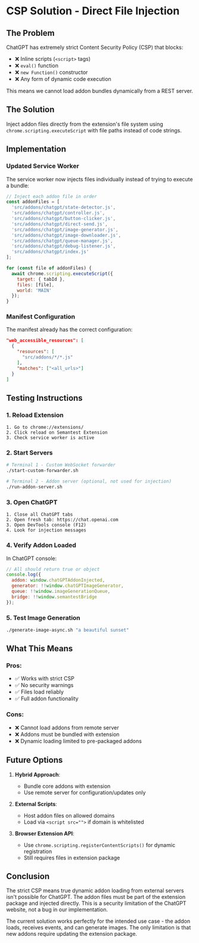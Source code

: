 # CSP Solution - Direct File Injection

## The Problem
ChatGPT has extremely strict Content Security Policy (CSP) that blocks:
- ❌ Inline scripts (`<script>` tags)
- ❌ `eval()` function
- ❌ `new Function()` constructor
- ❌ Any form of dynamic code execution

This means we cannot load addon bundles dynamically from a REST server.

## The Solution
Inject addon files directly from the extension's file system using `chrome.scripting.executeScript` with file paths instead of code strings.

## Implementation

### Updated Service Worker
The service worker now injects files individually instead of trying to execute a bundle:

```javascript
// Inject each addon file in order
const addonFiles = [
  'src/addons/chatgpt/state-detector.js',
  'src/addons/chatgpt/controller.js',
  'src/addons/chatgpt/button-clicker.js',
  'src/addons/chatgpt/direct-send.js',
  'src/addons/chatgpt/image-generator.js',
  'src/addons/chatgpt/image-downloader.js',
  'src/addons/chatgpt/queue-manager.js',
  'src/addons/chatgpt/debug-listener.js',
  'src/addons/chatgpt/index.js'
];

for (const file of addonFiles) {
  await chrome.scripting.executeScript({
    target: { tabId },
    files: [file],
    world: 'MAIN'
  });
}
```

### Manifest Configuration
The manifest already has the correct configuration:
```json
"web_accessible_resources": [
  {
    "resources": [
      "src/addons/*/*.js"
    ],
    "matches": ["<all_urls>"]
  }
]
```

## Testing Instructions

### 1. Reload Extension
```
1. Go to chrome://extensions/
2. Click reload on Semantest Extension
3. Check service worker is active
```

### 2. Start Servers
```bash
# Terminal 1 - Custom WebSocket forwarder
./start-custom-forwarder.sh

# Terminal 2 - Addon server (optional, not used for injection)
./run-addon-server.sh
```

### 3. Open ChatGPT
```
1. Close all ChatGPT tabs
2. Open fresh tab: https://chat.openai.com
3. Open DevTools console (F12)
4. Look for injection messages
```

### 4. Verify Addon Loaded
In ChatGPT console:
```javascript
// All should return true or object
console.log({
  addon: window.chatGPTAddonInjected,
  generator: !!window.chatGPTImageGenerator,
  queue: !!window.imageGenerationQueue,
  bridge: !!window.semantestBridge
});
```

### 5. Test Image Generation
```bash
./generate-image-async.sh "a beautiful sunset"
```

## What This Means

### Pros:
- ✅ Works with strict CSP
- ✅ No security warnings
- ✅ Files load reliably
- ✅ Full addon functionality

### Cons:
- ❌ Cannot load addons from remote server
- ❌ Addons must be bundled with extension
- ❌ Dynamic loading limited to pre-packaged addons

## Future Options

1. **Hybrid Approach**: 
   - Bundle core addons with extension
   - Use remote server for configuration/updates only

2. **External Scripts**:
   - Host addon files on allowed domains
   - Load via `<script src="">` if domain is whitelisted

3. **Browser Extension API**:
   - Use `chrome.scripting.registerContentScripts()` for dynamic registration
   - Still requires files in extension package

## Conclusion

The strict CSP means true dynamic addon loading from external servers isn't possible for ChatGPT. The addon files must be part of the extension package and injected directly. This is a security limitation of the ChatGPT website, not a bug in our implementation.

The current solution works perfectly for the intended use case - the addon loads, receives events, and can generate images. The only limitation is that new addons require updating the extension package.